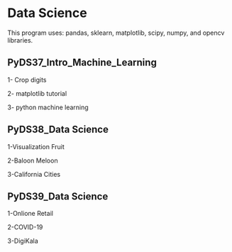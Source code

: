 # Data Science
This program uses: pandas, sklearn, matplotlib, scipy, numpy, and opencv libraries.

## PyDS37_Intro_Machine_Learning
 1- Crop digits

2- matplotlib tutorial

3- python machine learning

## PyDS38_Data Science
1-Visualization Fruit

2-Baloon Meloon

3-California Cities

## PyDS39_Data Science
1-Onlione Retail

2-COVID-19 

3-DigiKala

## 